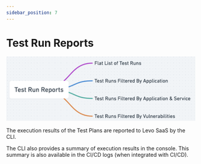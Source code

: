 ```yaml
---
sidebar_position: 7
---
```


# Test Run Reports
![](../assets/test-run-reports.png)

The execution results of the Test Plans are reported to Levo SaaS by the CLI.

The CLI also provides a summary of execution results in the console. This summary is also available in the CI/CD logs (when integrated with CI/CD).



